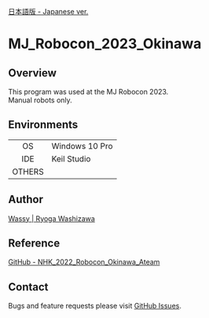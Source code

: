 [日本語版 - Japanese ver.](https://github.com/wassy310/MJ_Robocon_2023_Okinawa/blob/master/README-ja.md)
# MJ_Robocon_2023_Okinawa
## Overview
This program was used at the MJ Robocon 2023.  
Manual robots only.

## Environments
|        |                                        |
|  :-:   | -------------------------------------- |
| OS     | Windows 10 Pro                         |
| IDE    | Keil Studio                            |
| OTHERS |                                        |

## Author
[Wassy | Ryoga Washizawa](https://github.com/wassy310)

## Reference
[GitHub - NHK_2022_Robocon_Okinawa_Ateam](https://github.com/ByakkoMatsumiya/NHK_2022_Robocon_Okinawa_Ateam)

## Contact
Bugs and feature requests please visit [GitHub Issues](https://github.com/wassy310/MJ_Robocon_2023_Okinawa/issues).
